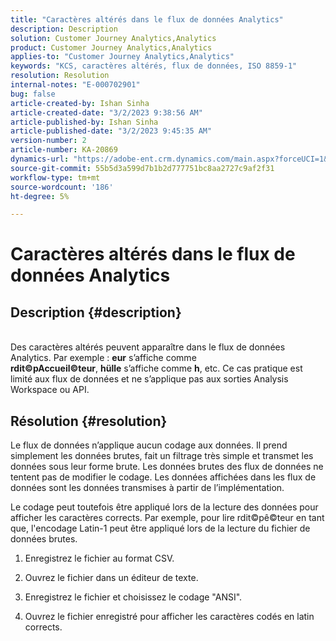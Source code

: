 ```yaml
---
title: "Caractères altérés dans le flux de données Analytics"
description: Description
solution: Customer Journey Analytics,Analytics
product: Customer Journey Analytics,Analytics
applies-to: "Customer Journey Analytics,Analytics"
keywords: "KCS, caractères altérés, flux de données, ISO 8859-1"
resolution: Resolution
internal-notes: "E-000702901"
bug: false
article-created-by: Ishan Sinha
article-created-date: "3/2/2023 9:38:56 AM"
article-published-by: Ishan Sinha
article-published-date: "3/2/2023 9:45:35 AM"
version-number: 2
article-number: KA-20869
dynamics-url: "https://adobe-ent.crm.dynamics.com/main.aspx?forceUCI=1&pagetype=entityrecord&etn=knowledgearticle&id=4997bf0b-deb8-ed11-83fe-6045bd0065f9"
source-git-commit: 55b5d3a599d7b1b2d777751bc8aa2727c9af2f31
workflow-type: tm+mt
source-wordcount: '186'
ht-degree: 5%

---
```


# Caractères altérés dans le flux de données Analytics

## Description {#description}

<br>Des caractères altérés peuvent apparaître dans le flux de données Analytics. Par exemple : <b>eur</b> s’affiche comme <b>rdit©pAccueil©teur</b>, <b>hülle</b> s’affiche comme <b>h</b>, etc. Ce cas pratique est limité aux flux de données et ne s’applique pas aux sorties Analysis Workspace ou API.<br>

## Résolution {#resolution}


Le flux de données n’applique aucun codage aux données. Il prend simplement les données brutes, fait un filtrage très simple et transmet les données sous leur forme brute. Les données brutes des flux de données ne tentent pas de modifier le codage. Les données affichées dans les flux de données sont les données transmises à partir de l’implémentation.

Le codage peut toutefois être appliqué lors de la lecture des données pour afficher les caractères corrects. Par exemple, pour lire rdit©pê©teur en tant que, l&#39;encodage Latin-1 peut être appliqué lors de la lecture du fichier de données brutes.

1. Enregistrez le fichier au format CSV.

2. Ouvrez le fichier  dans un éditeur de texte.

3. Enregistrez le fichier et choisissez le codage &quot;ANSI&quot;.

4. Ouvrez le fichier enregistré pour afficher les caractères codés en latin corrects.
